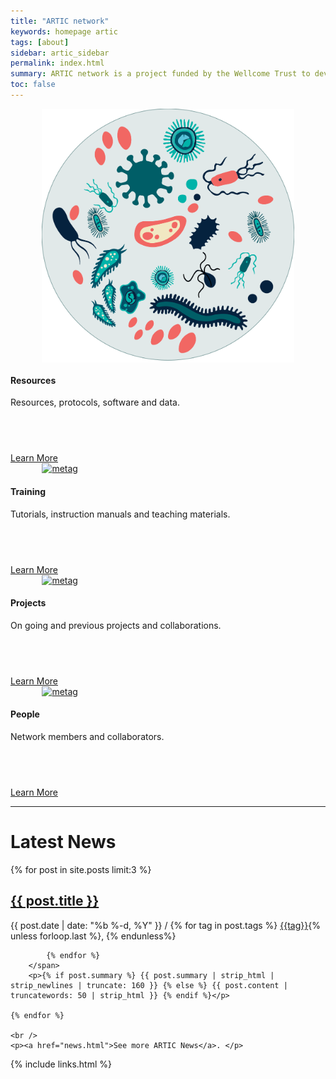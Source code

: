 ```yaml
---
title: "ARTIC network"
keywords: homepage artic
tags: [about]
sidebar: artic_sidebar
permalink: index.html
summary: ARTIC network is a project funded by the Wellcome Trust to develop systems, protocols and bioinformatics for end-to-end pathogen genomics.
toc: false
---
```


<div class="row">
    <div class="col-md-3 col-sm-6">
        <div class="panel panel-default text-center">
            <div class="panel-heading" style="justify-content:center; display:flex; align-items:center;">
                <a href="/resources">
                    <span class="fa-stack fa-5x" style="object-fit: contain; justify-content:center; display:flex; align-items:center;">
                            <img  src="/images/protocols/metagenomics.svg" alt="metag" class="img-responsive" style="object-fit: contain; justify-content:center; display:flex; align-items:center; width:80%"/>
                    </span>
                </a>
            </div>
            <div class="panel-body">
                <h4>Resources</h4>
                <p style="min-height: 75px">Resources, protocols, software and data.</p>
                <a href="/resources" class="btn btn-primary">Learn More</a>
            </div>
        </div>
    </div>
    <div class="col-md-3 col-sm-6">
        <div class="panel panel-default text-center">
            <div class="panel-heading">
                <a href="/training">
                <span class="fa-stack fa-5x" style="object-fit: contain; justify-content:center; display:flex; align-items:center;">
                            <img  src="/images/artic-train.png" alt="metag" class="img-responsive" style="object-fit: contain; justify-content:center; display:flex; align-items:center; width:80%"/>
                    </span>
                </a>
            </div>
            <div class="panel-body">
                <h4>Training</h4>
                <p style="min-height: 75px">Tutorials, instruction manuals and teaching materials.</p>
                <a href="/training" class="btn btn-primary">Learn More</a>
            </div>
        </div>
    </div>
    <div class="col-md-3 col-sm-6">
        <div class="panel panel-default text-center">
            <div class="panel-heading">
                <a href="/projects">
                <span class="fa-stack fa-5x" style="object-fit: contain; justify-content:center; display:flex; align-items:center;">
                            <img  src="/images/viruses/sars-cov-2_icon.svg" alt="metag" class="img-responsive" style="object-fit: contain; justify-content:center; display:flex; align-items:center; width:80%"/>
                    </span>
                </a>
            </div>
            <div class="panel-body">
                <h4>Projects</h4>
                <p style="min-height: 75px">On going and previous projects and collaborations.</p>
                <a href="/projects" class="btn btn-primary">Learn More</a>
            </div>
        </div>
    </div>
    <div class="col-md-3 col-sm-6">
        <div class="panel panel-default text-center">
            <div class="panel-heading">
                <a href="/people/artic-network">
                <span class="fa-stack fa-5x" style="object-fit: contain; justify-content:center; display:flex; align-items:center;">
                            <img  src="/images/artic-logo-small.svg" alt="metag" class="img-responsive" style="object-fit: contain; justify-content:center; display:flex; align-items:center; width:80%"/>
                    </span>
                </a>
            </div>
            <div class="panel-body">
                <h4>People</h4>
                <p style="min-height: 75px">Network members and collaborators.</p>
                <a href="/people/artic-network" class="btn btn-primary">Learn More</a>
            </div>
        </div>
    </div>
</div>

<hr />

# Latest News
<div class="post-list">
    {% for post in site.posts limit:3 %}
        <h2><a class="post-link" href="{{ post.url | remove: "/" }}">{{ post.title }}</a></h2>
        <span class="post-meta">{{ post.date | date: "%b %-d, %Y" }} /
            {% for tag in post.tags %}
                <a href="{{ "tag_" | append: tag | append: ".html"}}">{{tag}}</a>{% unless forloop.last %}, {% endunless%}

            {% endfor %}
        </span>
        <p>{% if post.summary %} {{ post.summary | strip_html | strip_newlines | truncate: 160 }} {% else %} {{ post.content | truncatewords: 50 | strip_html }} {% endif %}</p>

    {% endfor %}
            
    <br />
    <p><a href="news.html">See more ARTIC News</a>. </p>
</div>

{% include links.html %}
